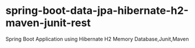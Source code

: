 # spring-boot-data-jpa-hibernate-h2-maven-junit-rest
Spring Boot Application using Hibernate H2 Memory Database,Junit,Maven
